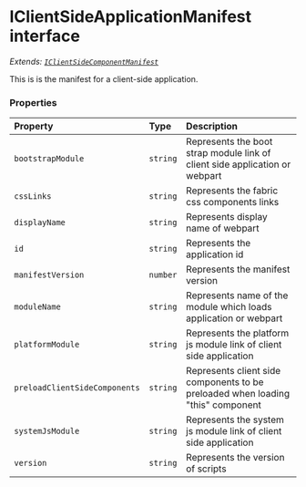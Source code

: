 # IClientSideApplicationManifest interface

_Extends: [`IClientSideComponentManifest`](iclientsidecomponentmanifest.md)_



This is is the manifest for a client-side application.




### Properties

| Property	   | Type	| Description|
|:-------------|:-------|:-----------|
|`bootstrapModule`      | `string` | Represents the boot strap module link of client side application or webpart |
|`cssLinks`      | `string` | Represents the fabric css components links |
|`displayName`      | `string` | Represents display name of webpart |
|`id`      | `string` | Represents the application id |
|`manifestVersion`      | `number` | Represents the manifest version |
|`moduleName`      | `string` | Represents name of the module which loads application or webpart |
|`platformModule`      | `string` | Represents the platform js module link of client side application |
|`preloadClientSideComponents`      | `string` | Represents client side components to be preloaded when loading "this" component |
|`systemJsModule`      | `string` | Represents the system js module link of client side application |
|`version`      | `string` | Represents the version of scripts |




